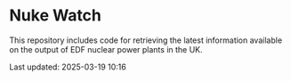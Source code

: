 # Nuke Watch

This repository includes code for retrieving the latest information available on the output of EDF nuclear power plants in the UK.

Last updated: 2025-03-19 10:16